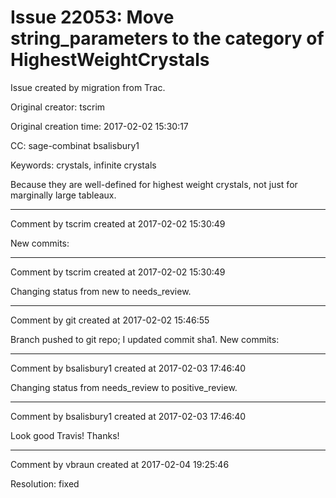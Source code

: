 # Issue 22053: Move string_parameters to the category of HighestWeightCrystals

Issue created by migration from Trac.

Original creator: tscrim

Original creation time: 2017-02-02 15:30:17

CC:  sage-combinat bsalisbury1

Keywords: crystals, infinite crystals

Because they are well-defined for highest weight crystals, not just for marginally large tableaux.


---

Comment by tscrim created at 2017-02-02 15:30:49

New commits:


---

Comment by tscrim created at 2017-02-02 15:30:49

Changing status from new to needs_review.


---

Comment by git created at 2017-02-02 15:46:55

Branch pushed to git repo; I updated commit sha1. New commits:


---

Comment by bsalisbury1 created at 2017-02-03 17:46:40

Changing status from needs_review to positive_review.


---

Comment by bsalisbury1 created at 2017-02-03 17:46:40

Look good Travis!  Thanks!


---

Comment by vbraun created at 2017-02-04 19:25:46

Resolution: fixed

